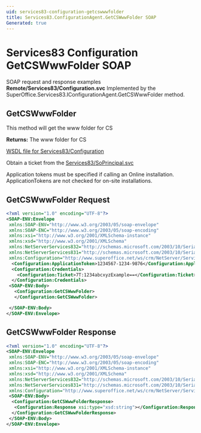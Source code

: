 ```yaml
---
uid: services83-configuration-getcswwwfolder
title: Services83.ConfigurationAgent.GetCSWwwFolder SOAP
Generated: true
---
```


# Services83 Configuration GetCSWwwFolder SOAP

SOAP request and response examples **Remote/Services83/Configuration.svc**
Implemented by the <see cref="M:SuperOffice.Services83.IConfigurationAgent.GetCSWwwFolder">SuperOffice.Services83.IConfigurationAgent.GetCSWwwFolder</see> method.

## GetCSWwwFolder

This method will get the www folder for CS


**Returns:** The www folder for CS


[WSDL file for Services83/Configuration](../Services83-Configuration.md)

Obtain a ticket from the [Services83/SoPrincipal.svc](../SoPrincipal/SoPrincipal.md)

Application tokens must be specified if calling an Online installation. ApplicationTokens are not checked for on-site installations.

## GetCSWwwFolder Request

```xml
<?xml version="1.0" encoding="UTF-8"?>
<SOAP-ENV:Envelope
 xmlns:SOAP-ENV="http://www.w3.org/2003/05/soap-envelope"
 xmlns:SOAP-ENC="http://www.w3.org/2003/05/soap-encoding"
 xmlns:xsi="http://www.w3.org/2001/XMLSchema-instance"
 xmlns:xsd="http://www.w3.org/2001/XMLSchema"
 xmlns:NetServerServices832="http://schemas.microsoft.com/2003/10/Serialization/Arrays"
 xmlns:NetServerServices831="http://schemas.microsoft.com/2003/10/Serialization/"
 xmlns:Configuration="http://www.superoffice.net/ws/crm/NetServer/Services83">
  <Configuration:ApplicationToken>1234567-1234-9876</Configuration:ApplicationToken>
  <Configuration:Credentials>
    <Configuration:Ticket>7T:1234abcxyzExample==</Configuration:Ticket>
  </Configuration:Credentials>
 <SOAP-ENV:Body>
   <Configuration:GetCSWwwFolder>
   </Configuration:GetCSWwwFolder>

 </SOAP-ENV:Body>
</SOAP-ENV:Envelope>

```


## GetCSWwwFolder Response

```xml
<?xml version="1.0" encoding="UTF-8"?>
<SOAP-ENV:Envelope
 xmlns:SOAP-ENV="http://www.w3.org/2003/05/soap-envelope"
 xmlns:SOAP-ENC="http://www.w3.org/2003/05/soap-encoding"
 xmlns:xsi="http://www.w3.org/2001/XMLSchema-instance"
 xmlns:xsd="http://www.w3.org/2001/XMLSchema"
 xmlns:NetServerServices832="http://schemas.microsoft.com/2003/10/Serialization/Arrays"
 xmlns:NetServerServices831="http://schemas.microsoft.com/2003/10/Serialization/"
 xmlns:Configuration="http://www.superoffice.net/ws/crm/NetServer/Services83">
 <SOAP-ENV:Body>
  <Configuration:GetCSWwwFolderResponse>
   <Configuration:Response xsi:type="xsd:string"></Configuration:Response>
  </Configuration:GetCSWwwFolderResponse>
 </SOAP-ENV:Body>
</SOAP-ENV:Envelope>

```


